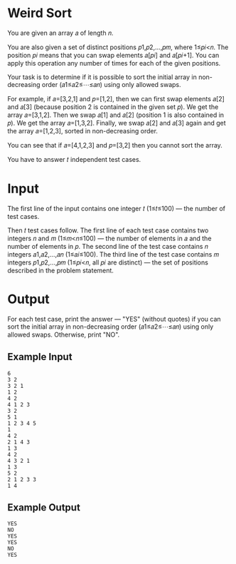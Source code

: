 # Weird Sort

You are given an array 𝑎 of length 𝑛.

You are also given a set of distinct positions 𝑝1,𝑝2,…,𝑝𝑚, where 1≤𝑝𝑖<𝑛. The position 𝑝𝑖 means that you can swap elements 𝑎[𝑝𝑖] and 𝑎[𝑝𝑖+1]. You can apply this operation any number of times for each of the given positions.

Your task is to determine if it is possible to sort the initial array in non-decreasing order (𝑎1≤𝑎2≤⋯≤𝑎𝑛) using only allowed swaps.

For example, if 𝑎=[3,2,1] and 𝑝=[1,2], then we can first swap elements 𝑎[2] and 𝑎[3] (because position 2 is contained in the given set 𝑝). We get the array 𝑎=[3,1,2]. Then we swap 𝑎[1] and 𝑎[2] (position 1 is also contained in 𝑝). We get the array 𝑎=[1,3,2]. Finally, we swap 𝑎[2] and 𝑎[3] again and get the array 𝑎=[1,2,3], sorted in non-decreasing order.

You can see that if 𝑎=[4,1,2,3] and 𝑝=[3,2] then you cannot sort the array.

You have to answer 𝑡 independent test cases.

# Input

The first line of the input contains one integer 𝑡 (1≤𝑡≤100) — the number of test cases.

Then 𝑡 test cases follow. The first line of each test case contains two integers 𝑛 and 𝑚 (1≤𝑚<𝑛≤100) — the number of elements in 𝑎 and the number of elements in 𝑝. The second line of the test case contains 𝑛 integers 𝑎1,𝑎2,…,𝑎𝑛 (1≤𝑎𝑖≤100). The third line of the test case contains 𝑚 integers 𝑝1,𝑝2,…,𝑝𝑚 (1≤𝑝𝑖<𝑛, all 𝑝𝑖 are distinct) — the set of positions described in the problem statement.

# Output

For each test case, print the answer — "YES" (without quotes) if you can sort the initial array in non-decreasing order (𝑎1≤𝑎2≤⋯≤𝑎𝑛) using only allowed swaps. Otherwise, print "NO".

## Example Input

```
6
3 2
3 2 1
1 2
4 2
4 1 2 3
3 2
5 1
1 2 3 4 5
1
4 2
2 1 4 3
1 3
4 2
4 3 2 1
1 3
5 2
2 1 2 3 3
1 4
```

## Example Output

```
YES
NO
YES
YES
NO
YES
```
